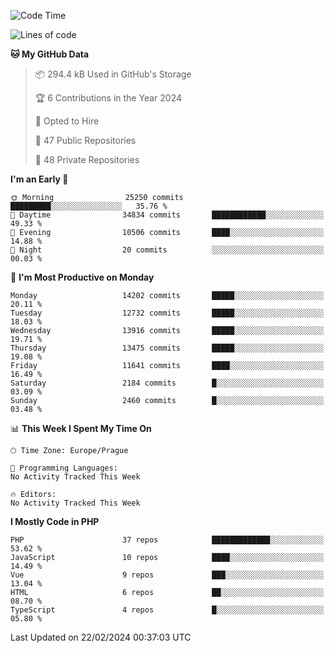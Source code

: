 <!--START_SECTION:waka-->
![Code Time](http://img.shields.io/badge/Code%20Time-1%2C583%20hrs%2058%20mins-blue)

![Lines of code](https://img.shields.io/badge/From%20Hello%20World%20I%27ve%20Written-22.1%20million%20lines%20of%20code-blue)

**🐱 My GitHub Data** 

> 📦 294.4 kB Used in GitHub's Storage 
 > 
> 🏆 6 Contributions in the Year 2024
 > 
> 💼 Opted to Hire
 > 
> 📜 47 Public Repositories 
 > 
> 🔑 48 Private Repositories 
 > 
**I'm an Early 🐤** 

```text
🌞 Morning                25250 commits       █████████░░░░░░░░░░░░░░░░   35.76 % 
🌆 Daytime                34834 commits       ████████████░░░░░░░░░░░░░   49.33 % 
🌃 Evening                10506 commits       ████░░░░░░░░░░░░░░░░░░░░░   14.88 % 
🌙 Night                  20 commits          ░░░░░░░░░░░░░░░░░░░░░░░░░   00.03 % 
```
📅 **I'm Most Productive on Monday** 

```text
Monday                   14202 commits       █████░░░░░░░░░░░░░░░░░░░░   20.11 % 
Tuesday                  12732 commits       █████░░░░░░░░░░░░░░░░░░░░   18.03 % 
Wednesday                13916 commits       █████░░░░░░░░░░░░░░░░░░░░   19.71 % 
Thursday                 13475 commits       █████░░░░░░░░░░░░░░░░░░░░   19.08 % 
Friday                   11641 commits       ████░░░░░░░░░░░░░░░░░░░░░   16.49 % 
Saturday                 2184 commits        █░░░░░░░░░░░░░░░░░░░░░░░░   03.09 % 
Sunday                   2460 commits        █░░░░░░░░░░░░░░░░░░░░░░░░   03.48 % 
```


📊 **This Week I Spent My Time On** 

```text
🕑︎ Time Zone: Europe/Prague

💬 Programming Languages: 
No Activity Tracked This Week

🔥 Editors: 
No Activity Tracked This Week
```

**I Mostly Code in PHP** 

```text
PHP                      37 repos            █████████████░░░░░░░░░░░░   53.62 % 
JavaScript               10 repos            ████░░░░░░░░░░░░░░░░░░░░░   14.49 % 
Vue                      9 repos             ███░░░░░░░░░░░░░░░░░░░░░░   13.04 % 
HTML                     6 repos             ██░░░░░░░░░░░░░░░░░░░░░░░   08.70 % 
TypeScript               4 repos             █░░░░░░░░░░░░░░░░░░░░░░░░   05.80 % 
```




 Last Updated on 22/02/2024 00:37:03 UTC
<!--END_SECTION:waka-->
<!--
**AlexKratky/AlexKratky** is a ✨ _special_ ✨ repository because its `README.md` (this file) appears on your GitHub profile.

Here are some ideas to get you started:

- 🔭 I’m currently working on ...
- 🌱 I’m currently learning ...
- 👯 I’m looking to collaborate on ...
- 🤔 I’m looking for help with ...
- 💬 Ask me about ...
- 📫 How to reach me: ...
- 😄 Pronouns: ...
- ⚡ Fun fact: ...
-->
